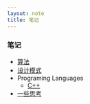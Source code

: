 ```yaml
---
layout: note 
title: 笔记
---
```


### 笔记

* [算法](algorithm)
* [设计模式](design_patterns)
* Programing Languages
  * [C++](c++)
* [一些思考](thought)
